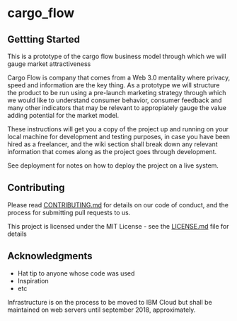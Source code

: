 # cargo_flow

## Gettting Started
This is a prototype of the cargo flow business model through which we will gauge market attractiveness

Cargo Flow is company that comes from a Web 3.0 mentality where privacy, speed and information are the key thing. 
As a prototype we will structure the product to be run using a pre-launch marketing strategy through which we would like to understand consumer behavior, consumer feedback and many other indicators that may be relevant to appropiately gauge the value adding potential for the market model. 

These instructions will get you a copy of the project up and running on your local machine for development and testing purposes, in case you have been hired as a freelancer, and the wiki section shall break down any relevant information that comes along as the project goes through development. 

See deployment for notes on how to deploy the project on a live system.

## Contributing

Please read [CONTRIBUTING.md](https://gist.github.com/PurpleBooth/b24679402957c63ec426) for details on our code of conduct, and the process for submitting pull requests to us.

This project is licensed under the MIT License - see the [LICENSE.md](LICENSE.md) file for details

## Acknowledgments

* Hat tip to anyone whose code was used
* Inspiration
* etc

Infrastructure is on the process to be moved to IBM Cloud but shall be maintained on web servers until september 2018, approximately.
